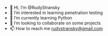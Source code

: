 - 👋 Hi, I’m @RudyStransky
- 👀 I’m interested in learning penetration testing
- 🌱 I’m currently learning Python
- 💞️ I’m looking to collaborate on some projects
- 📫 How to reach me rudystransky@gmail.com

<!---
RudyStransky/RudyStransky is a ✨ special ✨ repository because its `README.md` (this file) appears on your GitHub profile.
You can click the Preview link to take a look at your changes.
--->
